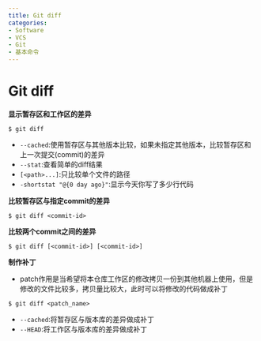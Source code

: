 ```yaml
---
title: Git diff
categories:
- Software
- VCS
- Git
- 基本命令
---
```

# Git diff

**显示暂存区和工作区的差异**

```shell
$ git diff
```

- `--cached`:使用暂存区与其他版本比较，如果未指定其他版本，比较暂存区和上一次提交(commit)的差异
- `--stat`:查看简单的diff结果
- `[<path>...]`:只比较单个文件的路径
- `-shortstat "@{0 day ago}"`:显示今天你写了多少行代码

**比较暂存区与指定commit的差异**

```shell
$ git diff <commit-id>
```

**比较两个commit之间的差异**

```shell
$ git diff [<commit-id>] [<commit-id>]
```

**制作补丁**

- patch作用是当希望将本仓库工作区的修改拷贝一份到其他机器上使用，但是修改的文件比较多，拷贝量比较大，此时可以将修改的代码做成补丁

```shell
$ git diff <patch_name>
```

- `--cached`:将暂存区与版本库的差异做成补丁
- `--HEAD`:将工作区与版本库的差异做成补丁
